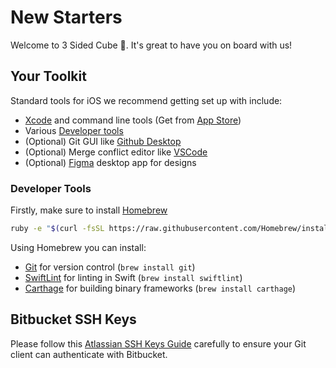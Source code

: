 # New Starters
Welcome to 3 Sided Cube 👋. It's great to have you on board with us!

## Your Toolkit
Standard tools for iOS we recommend getting set up with include:

* [Xcode](https://developer.apple.com/xcode/) and command line tools (Get from [App Store](https://apps.apple.com/gb/app/xcode/id497799835))
* Various [Developer tools](#developer-tools)
* (Optional) Git GUI like [Github Desktop](https://desktop.github.com/)
* (Optional) Merge conflict editor like [VSCode](https://code.visualstudio.com/)
* (Optional) [Figma](https://www.figma.com/downloads/) desktop app for designs

### Developer Tools

Firstly, make sure to install [Homebrew](https://brew.sh/)
```bash
ruby -e "$(curl -fsSL https://raw.githubusercontent.com/Homebrew/install/master/install)"
```

Using Homebrew you can install:

* [Git](https://git-scm.com/) for version control (`brew install git`)
* [SwiftLint](https://github.com/realm/SwiftLint) for linting in Swift (`brew install swiftlint`)
* [Carthage](https://github.com/Carthage/Carthage) for building binary frameworks (`brew install carthage`)

## Bitbucket SSH Keys
Please follow this [Atlassian SSH Keys Guide](https://support.atlassian.com/bitbucket-cloud/docs/set-up-an-ssh-key/) carefully to ensure your Git client can authenticate with Bitbucket.
